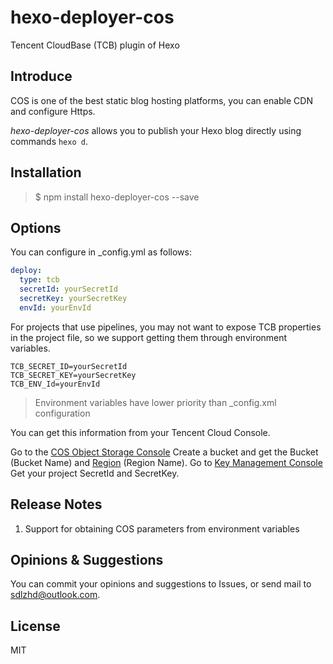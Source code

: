 # hexo-deployer-cos

Tencent CloudBase (TCB) plugin of Hexo

## Introduce

COS is one of the best static blog hosting platforms, you can enable CDN and configure Https.

*hexo-deployer-cos* allows you to publish your Hexo blog directly using commands `hexo d`.

## Installation

> $ npm install hexo-deployer-cos --save

## Options

You can configure in _config.yml as follows:

```yaml
deploy:
  type: tcb
  secretId: yourSecretId
  secretKey: yourSecretKey
  envId: yourEnvId
```

For projects that use pipelines, you may not want to expose TCB properties in the project file, so we support getting them through environment variables.

```shell script
TCB_SECRET_ID=yourSecretId
TCB_SECRET_KEY=yourSecretKey
TCB_ENV_Id=yourEnvId
```

> Environment variables have lower priority than _config.xml configuration

You can get this information from your Tencent Cloud Console.

Go to the [COS Object Storage Console](https://console.cloud.tencent.com/cos5) Create a bucket and get the Bucket (Bucket Name) and [Region](https://cloud.tencent.com/document/product/436/6224) (Region Name).
Go to [Key Management Console](https://console.cloud.tencent.com/capi) Get your project SecretId and SecretKey.

## Release Notes

1. Support for obtaining COS parameters from environment variables

## Opinions & Suggestions

You can commit your opinions and suggestions to Issues, or send mail to [sdlzhd@outlook.com](mailto:sdlzhd@outlook.com).

## License

MIT

